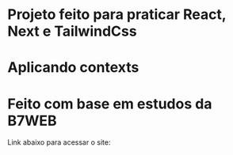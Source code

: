 # Projeto feito para praticar React, Next e TailwindCss
# Aplicando contexts
# Feito com base em estudos da B7WEB

Link abaixo para acessar o site:

